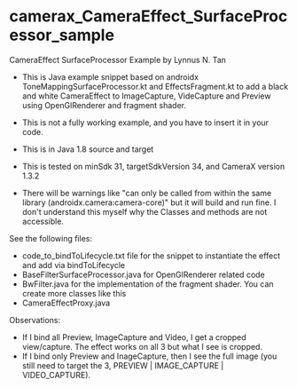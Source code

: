 # camerax_CameraEffect_SurfaceProcessor_sample
CameraEffect SurfaceProcessor Example
by Lynnus N. Tan

- This is Java example snippet based on androidx ToneMappingSurfaceProcessor.kt and EffectsFragment.kt to add a black and white CameraEffect to ImageCapture, VideCapture and Preview using OpenGlRenderer and fragment shader.
- This is not a fully working example, and you have to insert it in your code.

- This is in Java 1.8 source and target
- This is tested on minSdk 31, targetSdkVersion 34, and CameraX version 1.3.2
- There will be warnings like "can only be called from within the same library (androidx.camera:camera-core)" but it will build and run fine. I don't understand this myself why the Classes and methods are not accessible.

See the following files:
- code_to_bindToLifecycle.txt file for the snippet to instantiate the effect and add via bindToLifecycle
- BaseFilterSurfaceProcessor.java for OpenGlRenderer related code
- BwFilter.java for the implementation of the fragment shader. You can create more classes like this
- CameraEffectProxy.java 

Observations:
- If I bind all Preview, ImageCapture and Video, I get a cropped view/capture. The effect works on all 3 but what I see is cropped.
- If I bind only Preview and InageCapture, then I see the full image (you still need to target the 3, PREVIEW | IMAGE_CAPTURE | VIDEO_CAPTURE).
